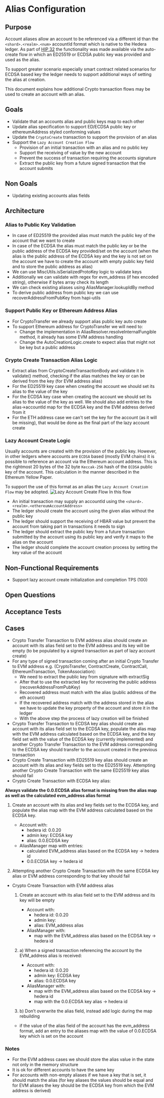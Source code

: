 # Alias Configuration

## Purpose
Account aliases allow an account to be referenced via a different id than the `<shard>.<realm>.<num>` accountId format which is native to the Hedera ledger.
As part of [HIP 32](https://github.com/hashgraph/hedera-improvement-proposal/blob/master/HIP/hip-32.md) the functionality was made available via the auto-create flow in which an ED25519 or ECDSA public key was provided and used as the alias.

To support greater scenario especially smart contract related scenarios for ECDSA based key the ledger needs to support additional ways of setting the alias at creation.

This document explains how additional Crypto transaction flows may be used to create an account with an alias.

## Goals

- Validate that an accounts alias and public keys map to each other
- Update alias specification to support ED/ECDSA public key or ethereumAddress styled conforming values
- Update the `CryptoCreate` transaction to support the provision of an alias
- Support the `Lazy Account Creation Flow`
  - Provision of an initial transaction with an alias and no public key
  - Support the receiving of value by the new account
  - Prevent the success of transaction requiring the accounts signature
  - Extract the public key from a future signed transaction that the account submits

## Non Goals

- Updating existing accounts alias fields

## Architecture

### Alias to Public Key Validation

- In case of ED25519 the provided alias must match the public key of the account that we want to create
- In case of the ECDSA the alias must match the public key or be the public address of the ECDSA key provided/set on the account (when the alias is the public address of the ECDSA key and the key is not set on the account we have to create the account with empty public key field and to store the public address as alias)
- We can use MiscUtils.isSerializedProtoKey logic to validate keys
- Additionally we can validate with regex for evm_address (if hex encoded string), otherwise if bytes array check its length
- We can check existing aliases using AliasManager.lookupIdBy method
- To derive public address from public key we can use recoverAddressFromPubKey from hapi-utils

### Support Public Key or Ethereum Address Alias

- For CryptoTransfer we already support alias public key auto create
- To support Ethereum address for CryptoTransfer we will need to: 
  - Change the implementation in AliasResolver.resolveInternalFungible method, it already has some EVM address handling
  - Change the AutoCreationLogic.create to expect alias that might not be key but a public address

### Crypto Create Transaction Alias Logic

- Extract alias from CryptoCreateTransactionBody and validate it in validate() method, checking if the alias matches the key or can be derived from the key (for EVM address alias)
- For the ED25519 key case when creating the account we should set its alias to the value of the key
- For the ECDSA key case when creating the account we should set its alias to the value of the key as well. We should also add entries to the alias->accountId map for the ECDSA key and the EVM address derived from it
- For the ETH address case we can't set the key for the account (as it will be missing), that would be done as the final part of the lazy account create

### Lazy Account Create Logic

Usually accounts are created with the provision of the public key.
However, in other ledgers where accounts are `ECDSA` based (mostly EVM chains) it is possible to reference an account via the Ethereum account address.
This is the rightmost 20 bytes of the 32 byte `Keccak-256` hash of the `ECDSA` public key of the account. This calculation in the manner described in the Ethereum Yellow Paper. 

To support the use of this format as an alias the `Lazy Account Creation Flow` may be adopted.
![Lazy Account Create Flow](images/lazy-account-create.png)
In this flow
- An initial transaction may supply an accountId using the `<shard>.<realm>.<ethereumAccountAddress>`
- The ledger should create the account using the given alias without the public key
- The ledger should support the receiving of HBAR value but prevent the account from taking part in transactions it needs to sign
- The ledger should extract the public key from a future transaction submitted by the account using its public key and verify it maps to the alias on the account
- The ledger should complete the account creation process by setting the key value of the account

## Non-Functional Requirements

- Support lazy account create initialization and completion TPS (100)

## Open Questions

## Acceptance Tests

## Cases

- Crypto Transfer Transaction to EVM address alias should create an account with its alias field set to the EVM address and its key will be empty (to be populated by a signed transaction as part of lazy account create)
- For any type of signed transaction coming after an initial Crypto Transfer to EVM address e.g. (CryptoTransfer, ContractCreate, ContractCall, EthereumTransaction, TokenAssociation):
  - We need to extract the public key from signature with extractSig
  - After that to use the extracted key for recovering the public address (recoverAddressFromPubKey)
  - Recovered address must match with the alias (public address of the eth account)
  - If the recovered address match with the address stored in the alias we have to update the key property of the account and store it in the ledger
  - With the above step the process of lazy creation will be finished
- Crypto Transfer Transaction to ECDSA key alias should create an account with its alias field set to the ECDSA key, populate the alias map with the EVM address calculated based on the ECDSA key, and the key field set with the value of the ECDSA key (currently implemented) and another Crypto Transfer Transaction to the EVM address corresponding to the ECDSA key should transfer to the account created in the previous transaction
- Crypto Create Transaction with ED25519 key alias should create an account with its alias and key fields set to the ED25519 key. Attempting another Crypto Create Transaction with the same ED25519 key alias should fail
- Crypto Create Transaction with ECDSA key alias:
    
**Always validate the 0.0.ECDSA alias format is missing from the alias map as well as the calculated evm_address alias format**
    
  1. Create an account with its alias and key fields set to the ECDSA key, and populate the alias map with the EVM address calculated based on the ECDSA key.
      - Account with:
          - hedera id: 0.0.20
          - admin key: ECDSA key
          - alias: 0.0.ECDSA key
      - AliasManager map with entries:
          - calculated EVM_address alias based on the ECDSA key → hedera id
          - 0.0.ECDSA key → hedera id
  
  2. Attempting another Crypto Create Transaction with the same ECDSA key alias or EVM address corresponding to that key should fail
    
- Crypto Create Transaction with EVM address alias
    1. Create an account with its alias field set to the EVM address and its key will be empty
        - Account with:
            - hedera id: 0.0.20
            - admin key:
            - alias: EVM_address alias
        - AliasManager with:
            - map with the EVM_address alias based on the ECDSA key → hedera id
    2. a) When a signed transaction referencing the account by the EVM_address alias is received:
        - Account with:
            - hedera id: 0.0.20
            - admin key: ECDSA key
            - alias: 0.0.ECDSA key
        - AliasManager with:
            - map with the EVM_address alias based on the ECDSA key → hedera id
            - map with the 0.0.ECDSA key alias → hedera id
    
    2. b) Don’t overwrite the alias field, instead add logic during the map rebuilding
    - if the value of the alias field of the account has the evm_address format, add an entry to the aliases map with the value of 0.0.ECDSA key which is set on the account

### Notes

- For the EVM address cases we should store the alias value in the state not only in the memory structure
- It is ok for different accounts to have the same key
- For accounts with non-empty aliases if we have a key that is set, it should match the alias (for key aliases the values should be equal and for EVM aliases the key should be the ECDSA key from which the EVM address is derived)